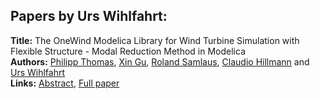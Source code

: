 <h2>Papers by Urs Wihlfahrt:</h2>
<p>
<b>Title:</b> The OneWind Modelica Library for Wind Turbine Simulation with Flexible Structure - Modal Reduction Method in Modelica<br />
<b>Authors:</b> <a href="../authors/author_307.html">Philipp Thomas</a>, <a href="../authors/author_121.html">Xin Gu</a>, <a href="../authors/author_267.html">Roland Samlaus</a>, <a href="../authors/author_134.html">Claudio Hillmann</a> and <a href="../authors/author_338.html">Urs Wihlfahrt</a><br />
<b>Links:</b> <a href="../abstracts/abstract_99.pdf">Abstract</a>, <a href="../submissions/ECP14096939_ThomasGuSamlausHillmannWihlfahrt.pdf">Full paper</a>
</p>